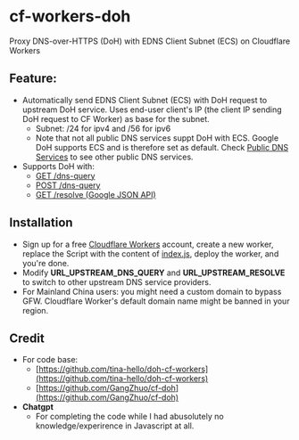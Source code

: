 # cf-workers-doh
Proxy DNS-over-HTTPS (DoH) with EDNS Client Subnet (ECS) on Cloudflare Workers
## Feature:
- Automatically send EDNS Client Subnet (ECS) with DoH request to upstream DoH service. Uses end-user client's IP (the client IP sending DoH request to CF Worker) as base for the subnet.
  - Subnet: /24 for ipv4 and /56 for ipv6
  - Note that not all public DNS services suppt DoH with ECS. Google DoH supports ECS and is therefore set as default. Check [Public DNS Services](https://github.com/curl/curl/wiki/DNS-over-HTTPS) to see other public DNS services.
- Supports DoH with:
  - [GET /dns-query](https://developers.google.com/speed/public-dns/docs/doh#methods)
  - [POST /dns-query](https://developers.google.com/speed/public-dns/docs/doh#methods)
  - [GET /resolve (Google JSON API)](https://developers.google.com/speed/public-dns/docs/doh/json)
## Installation
- Sign up for a free [Cloudflare Workers](https://workers.cloudflare.com/) account, create a new worker, replace the Script with the content of [index.js](/index.js), deploy the worker, and you're done.
- Modify **URL_UPSTREAM_DNS_QUERY** and **URL_UPSTREAM_RESOLVE** to switch to other upstream DNS service providers.
- For Mainland China users: you might need a custom domain to bypass GFW. Cloudflare Worker's default domain name might be banned in your region. 
## Credit
- For code base:
  - [https://github.com/tina-hello/doh-cf-workers](https://github.com/tina-hello/doh-cf-workers)
  - [https://github.com/GangZhuo/cf-doh](https://github.com/GangZhuo/cf-doh)
- **Chatgpt**
  - For completing the code while I had abusolutely no knowledge/experirence in Javascript at all.
